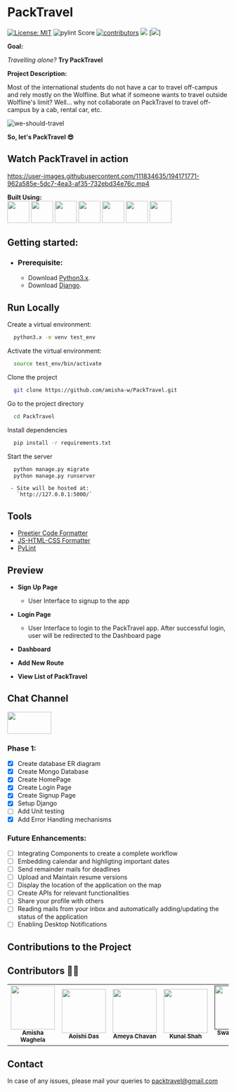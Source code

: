 # PackTravel

[![License: MIT](https://img.shields.io/badge/License-MIT-yellow.svg)](https://opensource.org/licenses/MIT) 
![pylint Score](https://mperlet.github.io/pybadge/badges/7.svg)
[![contributors](https://img.shields.io/github/contributors/amisha-w/PackTravel)](https://github.com/amisha-w/PackTravel/graphs/contributors)
[![](https://tokei.rs/b1/github/XAMPPRocky/tokei)](https://github.com/amisha-w/PackTravel)
[![](https://img.shields.io/github/issues/amisha-w/PackTravel)]

**Goal:**

_Travelling alone?_ **Try PackTravel**


**Project Description:**

Most of the international students do not have a car to travel off-campus and rely mostly on the Wolfline. But what if someone wants to travel outside Wolfline's limit? Well... why not collaborate on PackTravel to travel off-campus by a cab, rental car, etc.


![we-should-travel](https://user-images.githubusercontent.com/111834635/194171695-02f5bda6-af44-4e9e-a1a5-4d734c7af5de.jpg)

**So, let's PackTravel 😎**


## Watch PackTravel in action 
https://user-images.githubusercontent.com/111834635/194171771-962a585e-5dc7-4ea3-af35-732ebd34e76c.mp4

**Built Using:**
</br>
<code><a href="https://developer.mozilla.org/en-US/docs/Glossary/HTML5" target="_blank"><img height="50" src="https://www.vectorlogo.zone/logos/w3_html5/w3_html5-ar21.svg"></a></code>
<code><a href="https://developer.mozilla.org/en-US/docs/Web/CSS" target="_blank"><img height="50" src="https://www.vectorlogo.zone/logos/w3_css/w3_css-ar21.svg"></a></code>
<code><a href="https://getbootstrap.com/" target="_blank"><img height="50" src="https://www.vectorlogo.zone/logos/getbootstrap/getbootstrap-ar21.svg"></a></code>
<code><a href="https://www.javascript.com/" target="_blank"><img height="50" src="https://www.vectorlogo.zone/logos/javascript/javascript-ar21.svg"></a></code>
<code><a href="https://www.djangoproject.com/" target="_blank"><img height="50" src="https://user-images.githubusercontent.com/111834635/194172149-ff6a56be-3025-4d2c-8cdb-b9a7e3f87259.png"></a></code>
<code><a href="https://www.mongodb.com/" target="_blank"><img height="50" src="https://user-images.githubusercontent.com/111834635/194173280-628ecfc0-21ae-4870-8e22-711e6da83820.png"></a></code>
<code><a href="https://www.python.org/" target="_blank"><img height="50" src="https://user-images.githubusercontent.com/111834635/194173533-37cd4997-55f3-4bb1-87bd-1a16a3af53aa.png"></a></code>




## Getting started:

  - ### Prerequisite:
      - Download [Python3.x](https://www.python.org/downloads/).
      - Download [Django](https://docs.djangoproject.com/en/4.1/topics/install/).

   ## Run Locally

Create a virtual environment:

```bash
  python3.x -m venv test_env
```

Activate the virtual environment:

```bash
  source test_env/bin/activate
```

Clone the project

```bash
  git clone https://github.com/amisha-w/PackTravel.git
```

Go to the project directory

```bash
  cd PackTravel
```

Install dependencies

```bash 
  pip install -r requirements.txt
```

Start the server

```bash
  python manage.py migrate
  python manage.py runserver
```



     - Site will be hosted at:
       `http://127.0.0.1:5000/`
       
## Tools
- [Preetier Code Formatter](https://marketplace.visualstudio.com/items?itemName=esbenp.prettier-vscode)
- [JS-HTML-CSS Formatter](https://marketplace.visualstudio.com/items?itemName=lonefy.vscode-JS-CSS-HTML-formatter)
- [PyLint](https://pylint.org/)

## Preview

- **Sign Up Page**
  - User Interface to signup to the app

- **Login Page**
  - User Interface to login to the PackTravel app. After successful login, user will be redirected to the Dashboard page


- **Dashboard** 


- **Add New Route** 


- **View List of PackTravel**



## Chat Channel

<code><a href="https://app.slack.com/client/T03UZM4975G/C03UT3QFHP0" target="_blank"><img height="50" width="100" src="https://user-images.githubusercontent.com/111834635/194175304-834d5663-b6bb-4e38-981d-98bc1bf028b8.png"></a></code>


### Phase 1:

- [x] Create database ER diagram
- [x] Create Mongo Database
- [x] Create HomePage
- [x] Create Login Page
- [x] Create Signup Page
- [x] Setup Django
- [ ] Add Unit testing
- [x] Add Error Handling mechanisms

### Future Enhancements:

- [ ] Integrating Components to create a complete workflow
- [ ] Embedding calendar and highligting important dates
- [ ] Send remainder mails for deadlines
- [ ] Upload and Maintain resume versions
- [ ] Display the location of the application on the map
- [ ] Create APIs for relevant functionalities
- [ ] Share your profile with others
- [ ] Reading mails from your inbox and automatically adding/updating the status of the application
- [ ] Enabling Desktop Notifications

## Contributions to the Project

## Contributors 👨‍🏭

<table>
  <tr>
    <td align="center"><a href="https://github.com/amisha-w"><img src="" width="100px;" alt=""/><br /><sub><b>Amisha Waghela</b></sub></a></td>
    <td align="center"><a href="https://github.com/Aoishi28"><img src="" width="100px;" alt=""/><br /><sub><b>Aoishi Das</b></sub></a><br /></td>
    <td align="center"><a href="https://github.com/ameyachavan26"><img src="" width="100px;" alt=""/><br /><sub><b>Ameya Chavan</b></sub></a><br /></td>
    <td align="center"><a href="https://github.com/kunalshah03"><img src="" width="100px;" alt=""/><br /><sub><b>Kunal Shah</b></sub></a><br /></td>
    <td align="center"><a href=""><img src="" width="100px;" alt=""/><br /><sub><b>Swarnamalya M</b></sub></a><br /></td>
  </tr>
</table>


## Contact 
In case of any issues, please mail your queries to packtravel@gmail.com 
